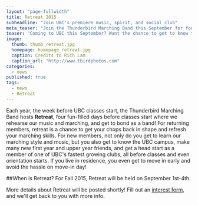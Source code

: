 ```yaml
---
layout: "page-fullwidth"
title: Retreat 2015
subheadline: "Join UBC's premiere music, spirit, and social club"
meta_teaser: "Join the Thunderbird Marching Band this September for four days of marching, music, and mingling before classes start."
teaser: "Coming to UBC this September? Want the chance to get to know the campus and make tons of new friends before classes start? Join the band for Retreat this September 1st-4th!"
image: 
  thumb: thumb_retreat.jpg
  homepage: homepage_retreat.jpg
  caption: Credits to Rich Lam
  caption_url: "http://www.tbirdphotos.com"
categories: 
  - news
published: true
tags: 
  - news
  - Retreat
---
```


Each year, the week before UBC classes start, the Thunderbird Marching Band hosts __Retreat__, four fun-filled days before classes start where we rehearse our music and marching, and get to bond as a band! For returning members, retreat is a chance to get your chops back in shape and refresh your marching skills. For new members, not only do you get to learn our marching style and music, but you also get to know the UBC campus, make many new first year and upper year friends, and get a head start as a member of one of UBC's fastest growing clubs, all before classes and even orientation starts. If you live in residence, you even get to move in early and avoid the hassle on move-in day!

##When is Retreat?
For Fall 2015, Retreat will be held on September 1st-4th.

More details about Retreat will be posted shortly! Fill out an [interest form](www.thunderbirdband.ca/join/), and we'll get back to you with more info.